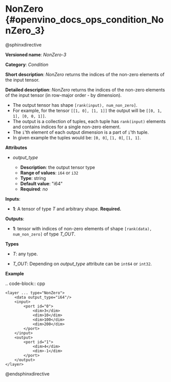 # NonZero {#openvino_docs_ops_condition_NonZero_3}

@sphinxdirective

**Versioned name**: *NonZero-3*

**Category**: *Condition*

**Short description**: *NonZero* returns the indices of the non-zero elements of the input tensor.

**Detailed description**: *NonZero* returns the indices of the non-zero elements of the input tensor (in row-major order - by dimension).

* The output tensor has shape ``[rank(input), num_non_zero]``.
* For example, for the tensor ``[[1, 0], [1, 1]]`` the output will be ``[[0, 1, 1], [0, 0, 1]]``.
* The output is a collection of tuples, each tuple has ``rank(input)`` elements and contains indices for a single non-zero element.
* The ``i``'th element of each output dimension is a part of ``i``'th tuple.
* In given example the tuples would be: ``[0, 0]``, ``[1, 0]``, ``[1, 1]``.

**Attributes**

* *output_type*

  * **Description**: the output tensor type
  * **Range of values**: ``i64`` or ``i32``
  * **Type**: string
  * **Default value**: "i64"
  * **Required**: *no*

**Inputs**:

*   **1**: A tensor of type *T* and arbitrary shape. **Required.**

**Outputs**:

*   **1**: tensor with indices of non-zero elements of shape ``[rank(data), num_non_zero]`` of type *T_OUT*.

**Types**

* *T*: any type.

* *T_OUT*: Depending on *output_type* attribute can be ``int64`` or ``int32``.

**Example**

.. code-block::  cpp

    <layer ... type="NonZero">
        <data output_type="i64"/>
        <input>
            <port id="0">
                <dim>3</dim>
                <dim>10</dim>
                <dim>100</dim>
                <dim>200</dim>
            </port>
        </input>
        <output>
            <port id="1">
                <dim>4</dim>
                <dim>-1</dim>
            </port>
        </output>
    </layer>


@endsphinxdirective
